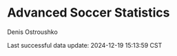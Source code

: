 # Advanced Soccer Statistics
Denis Ostroushko

<!-- gfm -->

Last successful data update: 2024-12-19 15:13:59 CST
